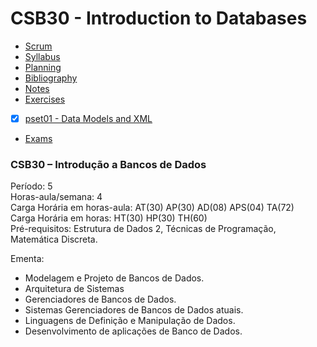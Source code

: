 # CSB30 - Introduction to Databases

 - [Scrum](https://github.com/guilmour/csb30-utfpr/projects/1?fullscreen=true)
 - [Syllabus](/1.%20Syllabus)
 - [Planning](/2.%20Planning)
 - [Bibliography](/3.%20Bibliography)
 - [Notes](/4.%20Notes)
 - [Exercises](/5.%20Exercises)
  - [x] [pset01 - Data Models and XML](/5.%20Exercises/pset01)
 - [Exams](/6.%20Exams)



### CSB30 – Introdução a Bancos de Dados
Período: 5 <br>
Horas-aula/semana: 4 <br>
Carga Horária em horas-aula: AT(30) AP(30) AD(08) APS(04) TA(72) <br>
Carga Horária em horas: HT(30) HP(30) TH(60) <br>
Pré-requisitos: Estrutura de Dados 2, Técnicas de Programação, Matemática Discreta. <br>

Ementa: 
 - Modelagem e Projeto de Bancos de Dados. 
 - Arquitetura de Sistemas
 - Gerenciadores de Bancos de Dados. 
 - Sistemas Gerenciadores de Bancos de Dados atuais.
 - Linguagens de Definição e Manipulação de Dados. 
 - Desenvolvimento de aplicações de Banco de Dados.
